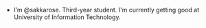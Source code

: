 - I’m @sakkarose. Third-year student. I'm currently getting good at University of Information Technology.
